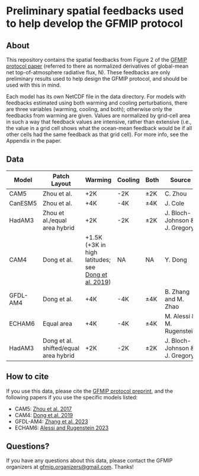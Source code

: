 # Preliminary spatial feedbacks used to help develop the GFMIP protocol

## About

This repository contains the spatial feedbacks from Figure 2 of the [GFMIP protocol paper](https://essopenarchive.org/users/554553/articles/627762-the-green-s-function-model-intercomparison-project-gfmip-protocol) (referred to there as normalized derivatives of global-mean net top-of-atmosphere radiative flux, N). These feedbacks are only preliminary results used to help design the GFMIP protocol, and should be used with this in mind. 

Each model has its own NetCDF file in the data directory. For models with feedbacks estimated using both warming and cooling perturbations, there are three variables (warming, cooling, and both); otherwise only the feedbacks from warming are given. Values are normalized by grid-cell area in such a way that feedback values are intensive, rather than extensive (i.e., the value in a grid cell shows what the ocean-mean feedback would be if all other cells had the same feedback as that grid cell). For more info, see the Appendix in the paper.

## Data

| Model | Patch Layout | Warming | Cooling | Both | Source |
| ----------- |  ----------- | ----------- | ----------- | ----------- | ----------- |
| CAM5 | Zhou et al. | +2K | -2K | ±2K | C. Zhou |
| CanESM5 | Zhou et al. | +4K | -4K | ±4K | J. Cole |
| HadAM3 | Zhou et al./equal area hybrid | +2K | -2K | ±2K | J. Bloch-Johnson & J. Gregory |
| CAM4 | Dong et al. | +1.5K (+3K in high latitudes; see [Dong et al. 2019](https://journals.ametsoc.org/view/journals/clim/32/17/jcli-d-18-0843.1.xml)) | NA | NA | Y. Dong |
| GFDL-AM4 | Dong et al. | +4K | -4K | ±4K | B. Zhang and M. Zhao |
| ECHAM6 | Equal area | +4K | -4K | ±4K | M. Alessi & M. Rugenstein |
| HadAM3 | Dong et al. shifted/equal area hybrid | +2K | -2K | ±2K | J. Bloch-Johnson & J. Gregory |


## How to cite

If you use this data, please cite the [GFMIP protocol preprint](https://essopenarchive.org/users/554553/articles/627762-the-green-s-function-model-intercomparison-project-gfmip-protocol), and the following papers if you use the specific models listed:

- CAM5: [Zhou et al. 2017](https://agupubs.onlinelibrary.wiley.com/doi/10.1002/2017MS001096)
- CAM4: [Dong et al. 2019](https://journals.ametsoc.org/view/journals/clim/32/17/jcli-d-18-0843.1.xml)
- GFDL-AM4: [Zhang et al. 2023](https://journals.ametsoc.org/view/journals/clim/36/4/JCLI-D-22-0024.1.xml)
- ECHAM6: [Alessi and Rugenstein 2023](https://agupubs.onlinelibrary.wiley.com/doi/full/10.1029/2023GL105795)

## Questions?

If you have any questions about this data, please contact the GFMIP organizers at gfmip.organizers@gmail.com. Thanks!